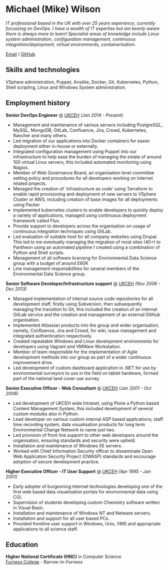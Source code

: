 # Michael (Mike) Wilson

_IT professional based in the UK with over 25 years experience, currently focussing on DevOps.  I have a wealth of IT expertise but am keenly aware there is always more to learn!  Specialist areas of knowledge include Linux system administration, configuration management, continuous integration/deployment, virtual environments, containerisation._

[Email](mailto:mike@birkrigg.com) / [GitHub](https://github.com/lardymike/)

## Skills and technologies

VSphere administration, Puppet, Ansible, Docker, Git, Kubernetes, Python, Shell scripting, Linux and Windows System administration.

## Employment history

**Senior DevOps Engineer** @ [UKCEH](https://ceh.ac.uk/) _(Jan 2014 - Present)_ <br>
- Management and maintenance of various servers including PostgreSQL, MySQL, MongoDB, GitLab, Confluence, Jira, Crowd, Kubernetes, Rancher and many others.
- Led migration of our applications into Docker containers for easier deployment either in-house or externally.
- Integrated configuration management using Puppet into our infrastructure to help ease the burden of managing the estate of around 100 virtual Linux servers, this included automated monitoring using Nagios.
- Member of Web Governance Board, an organisation level committee setting policy and procedures for all developers working on internet related projects.
- Managed the creation of 'infrastructure as code' using Terraform to enable rapid provisioning and deployment of new servers to VSphere Cluster or AWS, including creation of base images for all deployments using Packer
- Implemented kubernetes clusters to enable developers to quickly deploy a variety of applications, managed using continuous deployment framework called Flux.
- Provide support to developers across the organisation on usage of continuous integration techniques using GitLab.
- Led evaluation of suitable host for all company websites using Drupal.  This led to me eventually managing the migration of most sites (40+) to Pantheon using an automated pipeline I created using a combination of Python and Shell scripts.
- Management of all software licensing for Environmental Data Science group with a budget of around £60K
- Line management responsibilities for several members of the Environmental Data Science group.

**Senior Software Developer/Infrastructure support** @ [UKCEH](https://ceh.ac.uk/) _(Nov 2006 - Dec 2013)_ <br>
- Managed implementation of internal source code repositories for all development staff, firstly using Subversion, then subsequently managing the transition to Git, this included the creation of an internal GitLab service and the creation and management of an external GitHub organisation.
- Implemented Atlassian products into the group and wider organisation, namely, Confluence, Jira and Crowd, for wiki, issue management and integrated authentication respectively.
- Created repeatable Windows and Linux development environments for developers using Vagrant and VMWare Workstation.
- Member of team responsible for the implementation of Agile development methods into our group as part of a wider continuous improvement drive.
- Led development of custom dashboard application in .NET for use by environmental surveyors to use in the field on tablet hardware, formed part of the national land cover use survey.

**Senior Executive Officer - Web Consultant**  @ [UKCEH](https://ceh.ac.uk/) _(Jan 2001 - Oct 2006)_ <br>
- Led development of UKCEH wide Intranet, using Plone a Python based Content Management System, this included development of several custom modules also in Python.
- Lead developer on various custom internal ASP based applications; staff time recording system, data visualisation products for long term Environmental Change Network to name just two.
- Led provision of front line support to other web developers around the organisation, ensuring standards and security were upheld.
- Installation and maintenance of Windows IIS servers.
- Worked with Chief Information Security officer to disseminate Open Web Application Security Project (OWASP) standards and encourage adoption of secure development practice.

**Higher Executive Officer - IT User Support**  @ [UKCEH](https://ceh.ac.uk/) _(Apr 1995 - Jan 2001)_ <br>
- Early adopter of burgeoning Internet technologies developing one of the first web based data visualisation portals for environmental data using CGI.
- Supervision of students developing custom Chemistry software written in Visual Basic.
- Installation and maintenance of Windows NT and Netware servers.
- Installation and support for all user based PCs.
- Provided frontline user support in Windows, Unix, VMS and appropriate applications to all science staff.

## Education

**Higher National Certificate (HNC)** in Computer Science<br>
[Furness College](https://furness.ac.uk/) - Barrow-in-Furness
